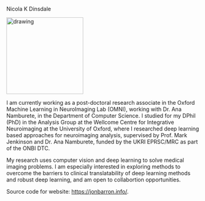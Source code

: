 Nicola K Dinsdale

<img src="/images/headshot.png" alt="drawing" width="200"/>

I am currently working as a post-doctoral research associate in the Oxford Machine Learning in NeuroImaging Lab (OMNI), working with Dr. Ana Namburete, in the Department of Computer Science. I studied for my DPhil (PhD) in the Analysis Group at the Wellcome Centre for Integrative Neuroimaging at the University of Oxford, where I researched deep learning based approaches for neuroimaging analysis, supervised by Prof. Mark Jenkinson and Dr. Ana Namburete, funded by the UKRI EPRSC/MRC as part of the ONBI DTC.

My research uses computer vision and deep learning to solve medical imaging problems. I am especially interested in exploring methods to overcome the barriers to clinical translatability of deep learning methods and robust deep learning, and am open to collabortion opportunities. 


Source code for website: https://jonbarron.info/. 
